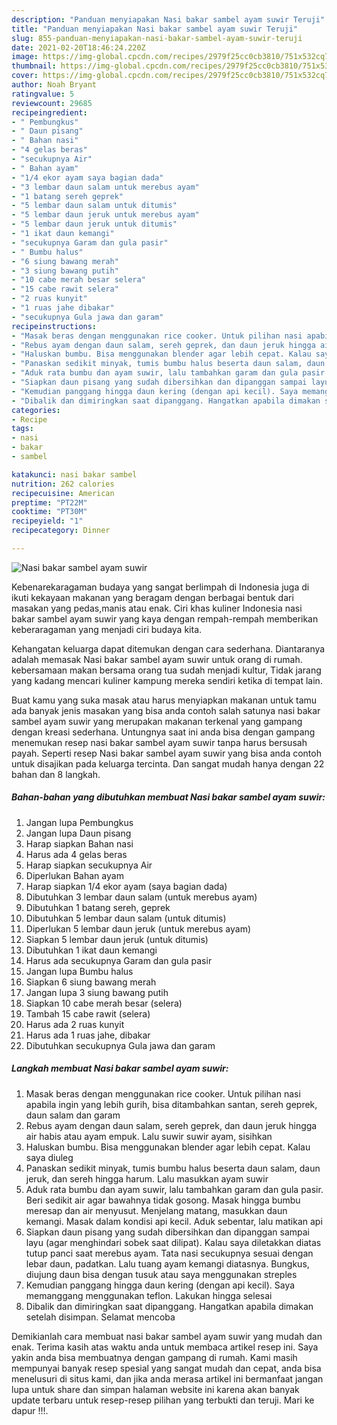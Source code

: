 ```yaml
---
description: "Panduan menyiapakan Nasi bakar sambel ayam suwir Teruji"
title: "Panduan menyiapakan Nasi bakar sambel ayam suwir Teruji"
slug: 855-panduan-menyiapakan-nasi-bakar-sambel-ayam-suwir-teruji
date: 2021-02-20T18:46:24.220Z
image: https://img-global.cpcdn.com/recipes/2979f25cc0cb3810/751x532cq70/nasi-bakar-sambel-ayam-suwir-foto-resep-utama.jpg
thumbnail: https://img-global.cpcdn.com/recipes/2979f25cc0cb3810/751x532cq70/nasi-bakar-sambel-ayam-suwir-foto-resep-utama.jpg
cover: https://img-global.cpcdn.com/recipes/2979f25cc0cb3810/751x532cq70/nasi-bakar-sambel-ayam-suwir-foto-resep-utama.jpg
author: Noah Bryant
ratingvalue: 5
reviewcount: 29685
recipeingredient:
- " Pembungkus"
- " Daun pisang"
- " Bahan nasi"
- "4 gelas beras"
- "secukupnya Air"
- " Bahan ayam"
- "1/4 ekor ayam saya bagian dada"
- "3 lembar daun salam untuk merebus ayam"
- "1 batang sereh geprek"
- "5 lembar daun salam untuk ditumis"
- "5 lembar daun jeruk untuk merebus ayam"
- "5 lembar daun jeruk untuk ditumis"
- "1 ikat daun kemangi"
- "secukupnya Garam dan gula pasir"
- " Bumbu halus"
- "6 siung bawang merah"
- "3 siung bawang putih"
- "10 cabe merah besar selera"
- "15 cabe rawit selera"
- "2 ruas kunyit"
- "1 ruas jahe dibakar"
- "secukupnya Gula jawa dan garam"
recipeinstructions:
- "Masak beras dengan menggunakan rice cooker. Untuk pilihan nasi apabila ingin yang lebih gurih, bisa ditambahkan santan, sereh geprek, daun salam dan garam"
- "Rebus ayam dengan daun salam, sereh geprek, dan daun jeruk hingga air habis atau ayam empuk. Lalu suwir suwir ayam, sisihkan"
- "Haluskan bumbu. Bisa menggunakan blender agar lebih cepat. Kalau saya diuleg"
- "Panaskan sedikit minyak, tumis bumbu halus beserta daun salam, daun jeruk, dan sereh hingga harum. Lalu masukkan ayam suwir"
- "Aduk rata bumbu dan ayam suwir, lalu tambahkan garam dan gula pasir. Beri sedikit air agar bawahnya tidak gosong. Masak hingga bumbu meresap dan air menyusut. Menjelang matang, masukkan daun kemangi. Masak dalam kondisi api kecil. Aduk sebentar, lalu matikan api"
- "Siapkan daun pisang yang sudah dibersihkan dan dipanggan sampai layu (agar menghindari sobek saat dilipat). Kalau saya diletakkan diatas tutup panci saat merebus ayam. Tata nasi secukupnya sesuai dengan lebar daun, padatkan. Lalu tuang ayam kemangi diatasnya. Bungkus, diujung daun bisa dengan tusuk atau saya menggunakan streples"
- "Kemudian panggang hingga daun kering (dengan api kecil). Saya memanggang menggunakan teflon. Lakukan hingga selesai"
- "Dibalik dan dimiringkan saat dipanggang. Hangatkan apabila dimakan setelah disimpan. Selamat mencoba"
categories:
- Recipe
tags:
- nasi
- bakar
- sambel

katakunci: nasi bakar sambel 
nutrition: 262 calories
recipecuisine: American
preptime: "PT22M"
cooktime: "PT30M"
recipeyield: "1"
recipecategory: Dinner

---
```



![Nasi bakar sambel ayam suwir](https://img-global.cpcdn.com/recipes/2979f25cc0cb3810/751x532cq70/nasi-bakar-sambel-ayam-suwir-foto-resep-utama.jpg)

Kebenarekaragaman budaya yang sangat berlimpah di Indonesia juga di ikuti kekayaan makanan yang beragam dengan berbagai bentuk dari masakan yang pedas,manis atau enak. Ciri khas kuliner Indonesia nasi bakar sambel ayam suwir yang kaya dengan rempah-rempah memberikan keberaragaman yang menjadi ciri budaya kita.




Kehangatan keluarga dapat ditemukan dengan cara sederhana. Diantaranya adalah memasak Nasi bakar sambel ayam suwir untuk orang di rumah. kebersamaan makan bersama orang tua sudah menjadi kultur, Tidak jarang yang kadang mencari kuliner kampung mereka sendiri ketika di tempat lain.

Buat kamu yang suka masak atau harus menyiapkan makanan untuk tamu ada banyak jenis masakan yang bisa anda contoh salah satunya nasi bakar sambel ayam suwir yang merupakan makanan terkenal yang gampang dengan kreasi sederhana. Untungnya saat ini anda bisa dengan gampang menemukan resep nasi bakar sambel ayam suwir tanpa harus bersusah payah.
Seperti resep Nasi bakar sambel ayam suwir yang bisa anda contoh untuk disajikan pada keluarga tercinta. Dan sangat mudah hanya dengan 22 bahan dan 8 langkah.


<!--inarticleads1-->

##### Bahan-bahan yang dibutuhkan membuat Nasi bakar sambel ayam suwir:

1. Jangan lupa  Pembungkus
1. Jangan lupa  Daun pisang
1. Harap siapkan  Bahan nasi
1. Harus ada 4 gelas beras
1. Harap siapkan secukupnya Air
1. Diperlukan  Bahan ayam
1. Harap siapkan 1/4 ekor ayam (saya bagian dada)
1. Dibutuhkan 3 lembar daun salam (untuk merebus ayam)
1. Dibutuhkan 1 batang sereh, geprek
1. Dibutuhkan 5 lembar daun salam (untuk ditumis)
1. Diperlukan 5 lembar daun jeruk (untuk merebus ayam)
1. Siapkan 5 lembar daun jeruk (untuk ditumis)
1. Dibutuhkan 1 ikat daun kemangi
1. Harus ada secukupnya Garam dan gula pasir
1. Jangan lupa  Bumbu halus
1. Siapkan 6 siung bawang merah
1. Jangan lupa 3 siung bawang putih
1. Siapkan 10 cabe merah besar (selera)
1. Tambah 15 cabe rawit (selera)
1. Harus ada 2 ruas kunyit
1. Harus ada 1 ruas jahe, dibakar
1. Dibutuhkan secukupnya Gula jawa dan garam




<!--inarticleads2-->

##### Langkah membuat  Nasi bakar sambel ayam suwir:

1. Masak beras dengan menggunakan rice cooker. Untuk pilihan nasi apabila ingin yang lebih gurih, bisa ditambahkan santan, sereh geprek, daun salam dan garam
1. Rebus ayam dengan daun salam, sereh geprek, dan daun jeruk hingga air habis atau ayam empuk. Lalu suwir suwir ayam, sisihkan
1. Haluskan bumbu. Bisa menggunakan blender agar lebih cepat. Kalau saya diuleg
1. Panaskan sedikit minyak, tumis bumbu halus beserta daun salam, daun jeruk, dan sereh hingga harum. Lalu masukkan ayam suwir
1. Aduk rata bumbu dan ayam suwir, lalu tambahkan garam dan gula pasir. Beri sedikit air agar bawahnya tidak gosong. Masak hingga bumbu meresap dan air menyusut. Menjelang matang, masukkan daun kemangi. Masak dalam kondisi api kecil. Aduk sebentar, lalu matikan api
1. Siapkan daun pisang yang sudah dibersihkan dan dipanggan sampai layu (agar menghindari sobek saat dilipat). Kalau saya diletakkan diatas tutup panci saat merebus ayam. Tata nasi secukupnya sesuai dengan lebar daun, padatkan. Lalu tuang ayam kemangi diatasnya. Bungkus, diujung daun bisa dengan tusuk atau saya menggunakan streples
1. Kemudian panggang hingga daun kering (dengan api kecil). Saya memanggang menggunakan teflon. Lakukan hingga selesai
1. Dibalik dan dimiringkan saat dipanggang. Hangatkan apabila dimakan setelah disimpan. Selamat mencoba




Demikianlah cara membuat nasi bakar sambel ayam suwir yang mudah dan enak. Terima kasih atas waktu anda untuk membaca artikel resep ini. Saya yakin anda bisa membuatnya dengan gampang di rumah. Kami masih mempunyai banyak resep spesial yang sangat mudah dan cepat, anda bisa menelusuri di situs kami, dan jika anda merasa artikel ini bermanfaat jangan lupa untuk share dan simpan halaman website ini karena akan banyak update terbaru untuk resep-resep pilihan yang terbukti dan teruji. Mari ke dapur !!!. 
